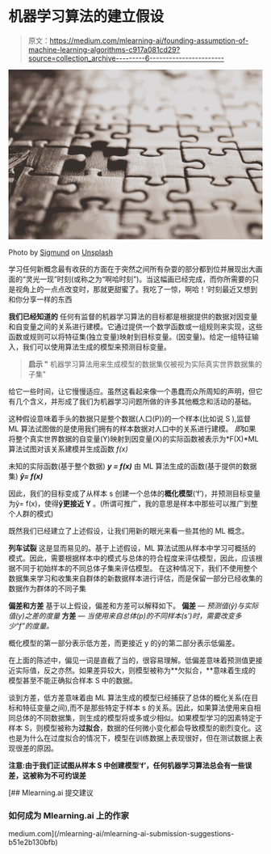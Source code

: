 # 机器学习算法的建立假设

> 原文：<https://medium.com/mlearning-ai/founding-assumption-of-machine-learning-algorithms-c917a081cd29?source=collection_archive---------6----------------------->

![](img/00b002105e3381e45289c47f74411ab3.png)

Photo by [Sigmund](https://unsplash.com/@sigmund?utm_source=unsplash&utm_medium=referral&utm_content=creditCopyText) on [Unsplash](https://unsplash.com/s/photos/jigsaw-puzzle?utm_source=unsplash&utm_medium=referral&utm_content=creditCopyText)

学习任何新概念最有收获的方面在于突然之间所有杂耍的部分都到位并展现出大画面的“灵光一现”时刻(或称之为“啊哈时刻”)。当这幅画已经完成，而你所需要的只是视角上的一点点改变时，那就更甜蜜了。我吃了一惊，啊哈！‘时刻最近又想到和你分享一样的东西

**我们已经知道的** 任何有监督的机器学习算法的目标都是根据提供的数据对因变量和自变量之间的关系进行建模。它通过提供一个数学函数或一组规则来实现，这些函数或规则可以将特征集(独立变量)映射到目标变量。(因变量)。给定一组特征输入，我们可以使用算法生成的模型来预测目标变量。

> **启示
> "** 机器学习算法用来生成模型的数据集仅被视为实际真实世界数据集的子集"

给它一些时间，让它慢慢适应。虽然这看起来像一个愚蠢而众所周知的声明，但它有几个含义，并形成了我们为机器学习问题所做的许多其他概念和活动的基础。

这种假设意味着手头的数据只是整个数据(人口(P))的一个样本(比如说 S ),监督 ML 算法试图做的是使用我们拥有的样本数据对人口中的关系进行建模。
*即*如果将整个真实世界数据的自变量(Y)映射到因变量(X)的实际函数被表示为*F(X)*ML 算法试图对该关系建模并生成函数 *f(x)*

未知的实际函数(基于整个数据)
***y = f(x)***
由 ML 算法生成的函数(基于提供的数据集)
***ŷ= f(x)***

因此，我们的目标变成了从样本 s 创建一个总体的**概化模型**(‘f’)，并预测目标变量为ŷ= f(x)，使得**ŷ更接近 Y** 。(所谓可推广，我的意思是样本中那些可以推广到整个人群的模式)

既然我们已经建立了上述假设，让我们用新的眼光来看一些其他的 ML 概念。

**列车试裂** 这是显而易见的。基于上述假设，ML 算法试图从样本中学习可概括的模式。因此，需要根据样本中的模式与总体的符合程度来评估模型，因此，应该根据不同于初始样本的不同总体子集来评估模型。
在这种情况下，我们不使用整个数据集来学习和收集来自群体的新数据样本进行评估，而是保留一部分已经收集的数据作为群体的不同子集

**偏差和方差** 基于以上假设，偏差和方差可以解释如下。
**偏差** — *预测值(ŷ)与实际值(y)之差的度量*
**方差** — *当使用来自总体(p)的不同样本(s’)时，需要改变多少“f”的度量。*

概化模型的第一部分表示低方差，而更接近 y 的ŷ的第二部分表示低偏差。

在上面的陈述中，偏见一词是直截了当的，很容易理解。低偏差意味着预测值更接近实际值，反之亦然。如果差异较大，则模型被称为**欠拟合，**意味着生成的模型甚至不能正确拟合样本 S 中的数据。

谈到方差，低方差意味着由 ML 算法生成的模型已经捕获了总体的概化关系(在目标和特征变量之间),而不是那些特定于样本 s 的关系。因此，如果算法使用来自相同总体的不同数据集，则生成的模型将或多或少相似。如果模型学习的因素特定于样本 S，则模型被称为**过拟合**，数据的任何微小变化都会导致模型的剧烈变化。这也是为什么在过度拟合的情况下，模型在训练数据上表现很好，但在测试数据上表现很差的原因。

**注意:**由于我们正试图从样本 S 中创建模型‘f’，任何机器学习算法总会有一些误差，这被称为**不可约误差**

[](/mlearning-ai/mlearning-ai-submission-suggestions-b51e2b130bfb) [## Mlearning.ai 提交建议

### 如何成为 Mlearning.ai 上的作家

medium.com](/mlearning-ai/mlearning-ai-submission-suggestions-b51e2b130bfb)